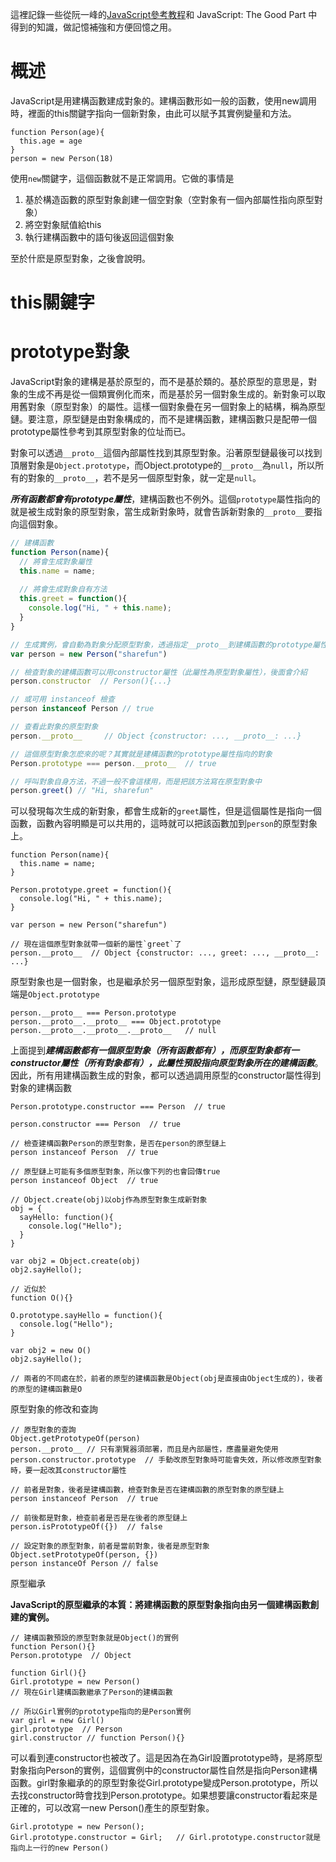 這裡記錄一些從阮一峰的[JavaScript參考教程](http://javascript.ruanyifeng.com/)和 JavaScript: The Good Part 中得到的知識，做記憶補強和方便回憶之用。

# 概述

JavaScript是用建構函數建成對象的。建構函數形如一般的函數，使用new調用時，裡面的this關鍵字指向一個新對象，由此可以賦予其實例變量和方法。

```
function Person(age){
  this.age = age
}
person = new Person(18)
```

使用`new`關鍵字，這個函數就不是正常調用。它做的事情是

1. 基於構造函數的原型對象創建一個空對象（空對象有一個內部屬性指向原型對象）
2. 將空對象賦值給this
3. 執行建構函數中的語句後返回這個對象

至於什麽是原型對象，之後會說明。

# this關鍵字



# prototype對象

JavaScript對象的建構是基於原型的，而不是基於類的。基於原型的意思是，對象的生成不再是從一個類實例化而來，而是基於另一個對象生成的。新對象可以取用舊對象（原型對象）的屬性。這樣一個對象疊在另一個對象上的結構，稱為原型鏈。要注意，原型鏈是由對象構成的，而不是建構函數，建構函數只是配帶一個prototype屬性參考到其原型對象的位址而已。

對象可以透過`__proto__`這個內部屬性找到其原型對象。沿著原型鏈最後可以找到頂層對象是`Object.prototype`，而Object.prototype的`__proto__`為`null`，所以所有的對象的`__proto__`，若不是另一個原型對象，就一定是`null`。

***所有函數都會有prototype屬性***，建構函數也不例外。這個`prototype`屬性指向的就是被生成對象的原型對象，當生成新對象時，就會告訴新對象的`__proto__`要指向這個對象。

```javascript
// 建構函數
function Person(name){
  // 將會生成對象屬性
  this.name = name;
  
  // 將會生成對象自有方法
  this.greet = function(){
    console.log("Hi, " + this.name);
  }
}

// 生成實例，會自動為對象分配原型對象，透過指定__proto__到建構函數的prototype屬性
var person = new Person("sharefun")

// 檢查對象的建構函數可以用constructor屬性（此屬性為原型對象屬性），後面會介紹
person.constructor  // Person(){...}

// 或可用 instanceof 檢查
person instanceof Person // true

// 查看此對象的原型對象
person.__proto__     // Object {constructor: ..., __proto__: ...}

// 這個原型對象怎麽來的呢？其實就是建構函數的prototype屬性指向的對象
Person.prototype === person.__proto__  // true

// 呼叫對象自身方法，不過一般不會這樣用，而是把該方法寫在原型對象中
person.greet() // "Hi, sharefun"
```

可以發現每次生成的新對象，都會生成新的`greet`屬性，但是這個屬性是指向一個函數，函數內容明顯是可以共用的，這時就可以把該函數加到`person`的原型對象上。

```
function Person(name){
  this.name = name;
}

Person.prototype.greet = function(){
  console.log("Hi, " + this.name);
}

var person = new Person("sharefun")

// 現在這個原型對象就帶一個新的屬性`greet`了
person.__proto__  // Object {constructor: ..., greet: ..., __proto__: ...}

```

原型對象也是一個對象，也是繼承於另一個原型對象，這形成原型鏈，原型鏈最頂端是`Object.prototype`

```
person.__proto__ === Person.prototype
person.__proto__.__proto__ === Object.prototype
person.__proto__.__proto__.__proto__   // null
```

上面提到***建構函數都有一個原型對象（所有函數都有），而原型對象都有一constructor屬性（所有對象都有），此屬性預設指向原型對象所在的建構函數***。因此，所有用建構函數生成的對象，都可以透過調用原型的constructor屬性得到對象的建構函數
```
Person.prototype.constructor === Person  // true

person.constructor === Person  // true
```

```
// 檢查建構函數Person的原型對象，是否在person的原型鏈上
person instanceof Person  // true

// 原型鏈上可能有多個原型對象，所以像下列的也會回傳true
person instanceof Object  // true
```

```
// Object.create(obj)以obj作為原型對象生成新對象
obj = {
  sayHello: function(){
    console.log("Hello");
  }
}

var obj2 = Object.create(obj)
obj2.sayHello();

// 近似於
function O(){}

O.prototype.sayHello = function(){
  console.log("Hello");
}

var obj2 = new O()
obj2.sayHello();

// 兩者的不同處在於，前者的原型的建構函數是Object(obj是直接由Object生成的)，後者的原型的建構函數是O
```

原型對象的修改和查詢
```
// 原型對象的查詢
Object.getPrototypeOf(person)
person.__proto__ // 只有瀏覽器須部署，而且是內部屬性，應盡量避免使用
person.constructor.prototype  // 手動改原型對象時可能會失效，所以修改原型對象時，要一起改其constructor屬性
```

```
// 前者是對象，後者是建構函數，檢查對象是否在建構函數的原型對象的原型鏈上
person instanceof Person  // true

// 前後都是對象，檢查前者是否是在後者的原型鏈上
person.isPrototypeOf({})  // false
```

```
// 設定對象的原型對象，前者是當前對象，後者是原型對象
Object.setPrototypeOf(person, {})
person instanceOf Person // false
```

原型繼承

**JavaScript的原型繼承的本質：將建構函數的原型對象指向由另一個建構函數創建的實例。**

```
// 建構函數預設的原型對象就是Object()的實例
function Person(){}
Person.prototype  // Object

function Girl(){}
Girl.prototype = new Person()
// 現在Girl建構函數繼承了Person的建構函數

// 所以Girl實例的prototype指向的是Person實例
var girl = new Girl()
girl.prototype  // Person
girl.constructor // function Person(){}
```

可以看到連constructor也被改了。這是因為在為Girl設置prototype時，是將原型對象指向Person的實例，這個實例中的constructor屬性自然是指向Person建構函數。girl對象繼承的的原型對象從Girl.prototype變成Person.prototype，所以去找constructor時會找到Person.prototype。如果想要讓constructor看起來是正確的，可以改寫一new Person()產生的原型對象。

```
Girl.prototype = new Person();
Girl.prototype.constructor = Girl;   // Girl.prototype.constructor就是指向上一行的new Person()
```

